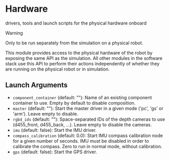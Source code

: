# Hardware

drivers, tools and launch scripts for the physical hardware onboard

> [!WARNING]
> Only to be run separately from the simulation on a physical robot.

This module provides access to the physical hardware of the robot by exposing the same API as the simulation.
All other modules in the software stack use this API to perform their actions independently of whether they are running on the physical robot or in simulation.

## Launch Arguments

- `component_container` (default: ""): Name of an existing component container to use. Empty by default to disable composition.
- `master` (default: ""): Start the master driver in a given mode ('pc', 'gs' or 'arm'). Leave empty to disable.
- `rgbd_ids` (default: ""): Space-separated IDs of the depth cameras to use (d455_front, d455_back, ...). Leave empty to disable the cameras.
- `imu` (default: false): Start the IMU driver.
- `compass_calibration` (default: 0.0): Start IMU compass calibration node for a given number of seconds. IMU must be disabled in order to calibrate the compass. Zero to run in normal mode, without calibration.
- `gps` (default: false): Start the GPS driver.
